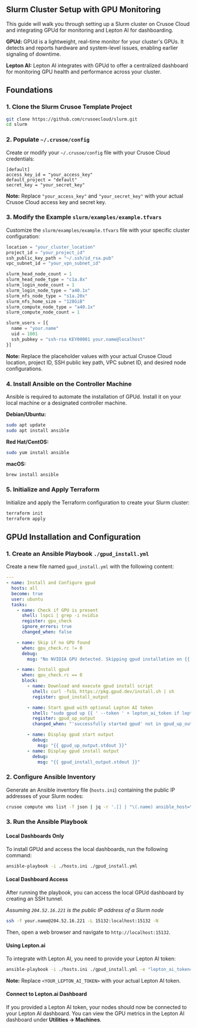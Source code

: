 
## Slurm Cluster Setup with GPU Monitoring

This guide will walk you through setting up a Slurm cluster on Crusoe Cloud and integrating GPUd for monitoring and Lepton AI for dashboarding.

**GPUd:** GPUd is a lightweight, real-time monitor for your cluster's GPUs. It detects and reports hardware and system-level issues, enabling earlier signaling of downtime.

**Lepton AI:** Lepton AI integrates with GPUd to offer a centralized dashboard for monitoring GPU health and performance across your cluster.

## Foundations

### 1. Clone the Slurm Crusoe Template Project

```bash
git clone https://github.com/crusoecloud/slurm.git
cd slurm
```

### 2. Populate `~/.crusoe/config`

Create or modify your `~/.crusoe/config` file with your Crusoe Cloud credentials:

```properties
[default]
access_key_id = "your_access_key"
default_project = "default"
secret_key = "your_secret_key"
```

**Note:** Replace `"your_access_key"` and `"your_secret_key"` with your actual Crusoe Cloud access key and secret key.

### 3. Modify the Example `slurm/examples/example.tfvars`

Customize the `slurm/examples/example.tfvars` file with your specific cluster configuration:

```terraform
location = "your_cluster_location"
project_id = "your_project_id"
ssh_public_key_path = "~/.ssh/id_rsa.pub"
vpc_subnet_id = "your_vpn_subnet_id"

slurm_head_node_count = 1
slurm_head_node_type = "c1a.8x"
slurm_login_node_count = 1
slurm_login_node_type = "a40.1x"
slurm_nfs_node_type = "s1a.20x"
slurm_nfs_home_size = "128GiB"
slurm_compute_node_type = "a40.1x"
slurm_compute_node_count = 1

slurm_users = [{
  name = "your.name"
  uid = 1001
  ssh_pubkey = "ssh-rsa KEY00001 your.name@localhost"
}]
```

**Note:** Replace the placeholder values with your actual Crusoe Cloud location, project ID, SSH public key path, VPC subnet ID, and desired node configurations.

### 4. Install Ansible on the Controller Machine

Ansible is required to automate the installation of GPUd. Install it on your local machine or a designated controller machine.

**Debian/Ubuntu:**

```bash
sudo apt update
sudo apt install ansible
```

**Red Hat/CentOS:**

```bash
sudo yum install ansible
```

**macOS:**

```bash
brew install ansible
```

### 5. Initialize and Apply Terraform

Initialize and apply the Terraform configuration to create your Slurm cluster:

```bash
terraform init
terraform apply
```

## GPUd Installation and Configuration

### 1. Create an Ansible Playbook `./gpud_install.yml`

Create a new file named `gpud_install.yml` with the following content:

```yaml
---
- name: Install and Configure gpud
  hosts: all
  become: true
  user: ubuntu
  tasks:
    - name: Check if GPU is present
      shell: lspci | grep -i nvidia
      register: gpu_check
      ignore_errors: true
      changed_when: false

    - name: Skip if no GPU found
      when: gpu_check.rc != 0
      debug:
        msg: "No NVIDIA GPU detected. Skipping gpud installation on {{ inventory_hostname }}."

    - name: Install gpud
      when: gpu_check.rc == 0
      block:
        - name: Download and execute gpud install script
          shell: curl -fsSL https://pkg.gpud.dev/install.sh | sh
          register: gpud_install_output

        - name: Start gpud with optional Lepton AI token
          shell: "sudo gpud up {{ ' --token ' + lepton_ai_token if lepton_ai_token is defined else '' }}"
          register: gpud_up_output
          changed_when: "'successfully started gpud' not in gpud_up_output.stdout"

        - name: Display gpud start output
          debug:
            msg: "{{ gpud_up_output.stdout }}"
        - name: Display gpud install output
          debug:
            msg: "{{ gpud_install_output.stdout }}"
```

### 2. Configure Ansible Inventory

Generate an Ansible inventory file (`hosts.ini`) containing the public IP addresses of your Slurm nodes:

```bash
crusoe compute vms list -f json | jq -r '.[] | "\(.name) ansible_host=\(.network_interfaces[0].ips[0].public_ipv4.address)"' > ./hosts.ini
```

### 3. Run the Ansible Playbook

#### Local Dashboards Only

To install GPUd and access the local dashboards, run the following command:

```bash
ansible-playbook -i ./hosts.ini ./gpud_install.yml
```

#### Local Dashboard Access

After running the playbook, you can access the local GPUd dashboard by creating an SSH tunnel.

_Assuming `204.52.16.221` is the public IP address of a Slurm node_

```bash
ssh -f your.name@204.52.16.221 -L 15132:localhost:15132 -N
```

Then, open a web browser and navigate to `http://localhost:15132`.

#### Using Lepton.ai

To integrate with Lepton AI, you need to provide your Lepton AI token:

```bash
ansible-playbook -i ./hosts.ini ./gpud_install.yml -e "lepton_ai_token=<YOUR_LEPTON_AI_TOKEN>"
```

**Note:** Replace `<YOUR_LEPTON_AI_TOKEN>` with your actual Lepton AI token.

#### Connect to Lepton.ai Dashboard

If you provided a Lepton AI token, your nodes should now be connected to your Lepton AI dashboard. You can view the GPU metrics in the Lepton AI dashboard under **Utilities -> Machines**.

